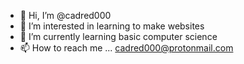 - 👋 Hi, I’m @cadred000
- 👀 I’m interested in learning to make websites
- 🌱 I’m currently learning basic computer science
- 📫 How to reach me ... cadred000@protonmail.com

<!---
cadred000/cadred000 is a ✨ special ✨ repository because its `README.md` (this file) appears on your GitHub profile.
You can click the Preview link to take a look at your changes.
--->

